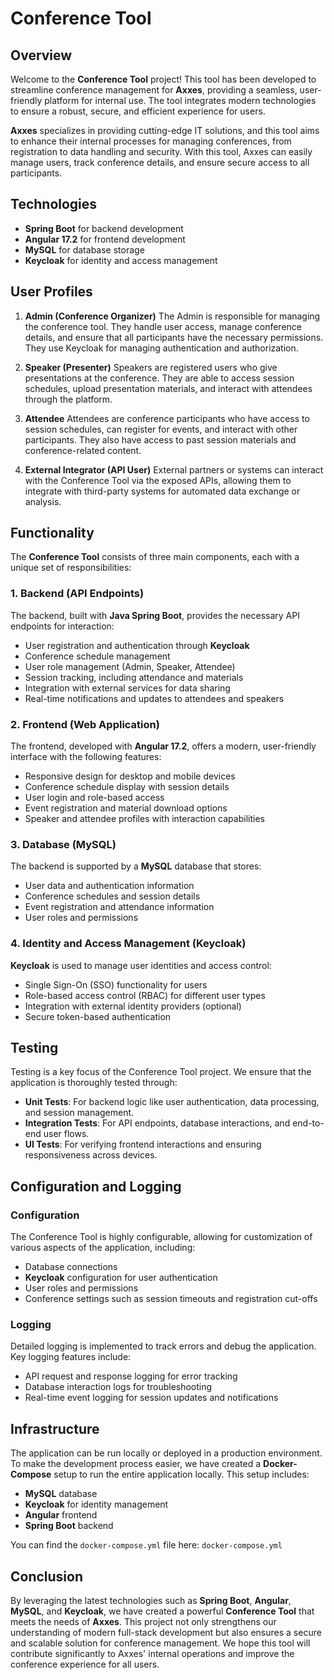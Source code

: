 # Conference Tool

## Overview

Welcome to the **Conference Tool** project! This tool has been developed to streamline conference management for **Axxes**, providing a seamless, user-friendly platform for internal use. The tool integrates modern technologies to ensure a robust, secure, and efficient experience for users.

**Axxes** specializes in providing cutting-edge IT solutions, and this tool aims to enhance their internal processes for managing conferences, from registration to data handling and security. With this tool, Axxes can easily manage users, track conference details, and ensure secure access to all participants.

## Technologies

- **Spring Boot** for backend development
- **Angular 17.2** for frontend development
- **MySQL** for database storage
- **Keycloak** for identity and access management

## User Profiles

1. **Admin (Conference Organizer)**
   The Admin is responsible for managing the conference tool. They handle user access, manage conference details, and ensure that all participants have the necessary permissions. They use Keycloak for managing authentication and authorization.

2. **Speaker (Presenter)**
   Speakers are registered users who give presentations at the conference. They are able to access session schedules, upload presentation materials, and interact with attendees through the platform.

3. **Attendee**
   Attendees are conference participants who have access to session schedules, can register for events, and interact with other participants. They also have access to past session materials and conference-related content.

4. **External Integrator (API User)**
   External partners or systems can interact with the Conference Tool via the exposed APIs, allowing them to integrate with third-party systems for automated data exchange or analysis.

## Functionality

The **Conference Tool** consists of three main components, each with a unique set of responsibilities:

### 1. Backend (API Endpoints)
The backend, built with **Java Spring Boot**, provides the necessary API endpoints for interaction:

- User registration and authentication through **Keycloak**
- Conference schedule management
- User role management (Admin, Speaker, Attendee)
- Session tracking, including attendance and materials
- Integration with external services for data sharing
- Real-time notifications and updates to attendees and speakers

### 2. Frontend (Web Application)
The frontend, developed with **Angular 17.2**, offers a modern, user-friendly interface with the following features:

- Responsive design for desktop and mobile devices
- Conference schedule display with session details
- User login and role-based access
- Event registration and material download options
- Speaker and attendee profiles with interaction capabilities

### 3. Database (MySQL)
The backend is supported by a **MySQL** database that stores:

- User data and authentication information
- Conference schedules and session details
- Event registration and attendance information
- User roles and permissions

### 4. Identity and Access Management (Keycloak)
**Keycloak** is used to manage user identities and access control:

- Single Sign-On (SSO) functionality for users
- Role-based access control (RBAC) for different user types
- Integration with external identity providers (optional)
- Secure token-based authentication

## Testing

Testing is a key focus of the Conference Tool project. We ensure that the application is thoroughly tested through:

- **Unit Tests**: For backend logic like user authentication, data processing, and session management.
- **Integration Tests**: For API endpoints, database interactions, and end-to-end user flows.
- **UI Tests**: For verifying frontend interactions and ensuring responsiveness across devices.

## Configuration and Logging

### Configuration
The Conference Tool is highly configurable, allowing for customization of various aspects of the application, including:

- Database connections
- **Keycloak** configuration for user authentication
- User roles and permissions
- Conference settings such as session timeouts and registration cut-offs

### Logging
Detailed logging is implemented to track errors and debug the application. Key logging features include:

- API request and response logging for error tracking
- Database interaction logs for troubleshooting
- Real-time event logging for session updates and notifications

## Infrastructure

The application can be run locally or deployed in a production environment. To make the development process easier, we have created a **Docker-Compose** setup to run the entire application locally. This setup includes:

- **MySQL** database
- **Keycloak** for identity management
- **Angular** frontend
- **Spring Boot** backend

You can find the `docker-compose.yml` file here: `docker-compose.yml`

## Conclusion

By leveraging the latest technologies such as **Spring Boot**, **Angular**, **MySQL**, and **Keycloak**, we have created a powerful **Conference Tool** that meets the needs of **Axxes**. This project not only strengthens our understanding of modern full-stack development but also ensures a secure and scalable solution for conference management. We hope this tool will contribute significantly to Axxes' internal operations and improve the conference experience for all users.

